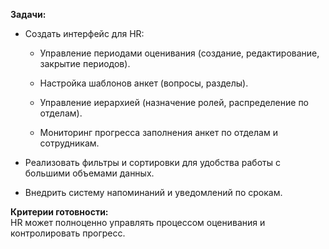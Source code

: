 **Задачи:**

- Создать интерфейс для HR:
    
    - Управление периодами оценивания (создание, редактирование, закрытие периодов).
        
    - Настройка шаблонов анкет (вопросы, разделы).
        
    - Управление иерархией (назначение ролей, распределение по отделам).
        
    - Мониторинг прогресса заполнения анкет по отделам и сотрудникам.
        
- Реализовать фильтры и сортировки для удобства работы с большими объемами данных.
    
- Внедрить систему напоминаний и уведомлений по срокам.
    

**Критерии готовности:**  
HR может полноценно управлять процессом оценивания и контролировать прогресс.
